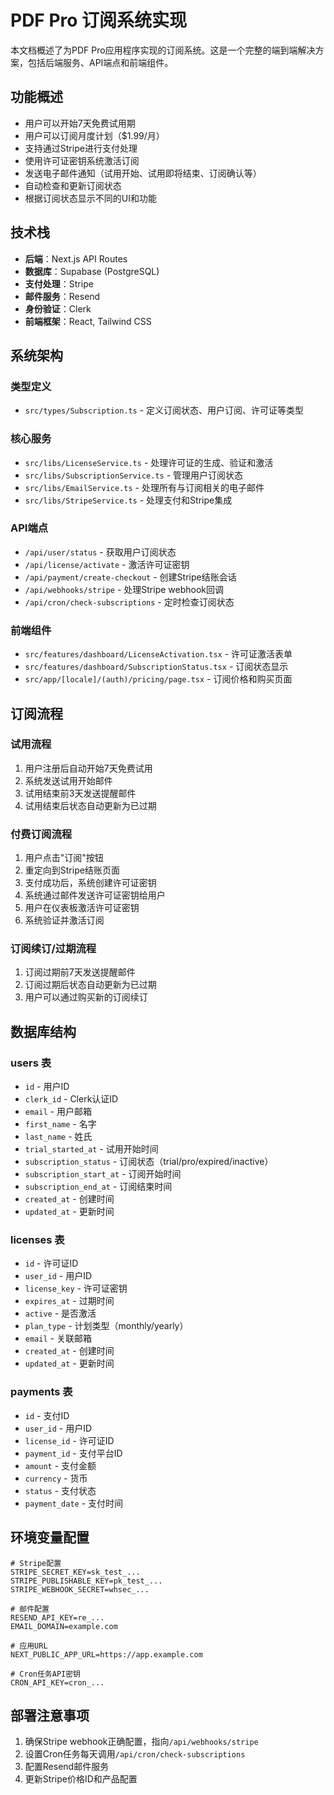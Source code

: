 # PDF Pro 订阅系统实现

本文档概述了为PDF Pro应用程序实现的订阅系统。这是一个完整的端到端解决方案，包括后端服务、API端点和前端组件。

## 功能概述

- 用户可以开始7天免费试用期
- 用户可以订阅月度计划（$1.99/月）
- 支持通过Stripe进行支付处理
- 使用许可证密钥系统激活订阅
- 发送电子邮件通知（试用开始、试用即将结束、订阅确认等）
- 自动检查和更新订阅状态
- 根据订阅状态显示不同的UI和功能

## 技术栈

- **后端**：Next.js API Routes
- **数据库**：Supabase (PostgreSQL)
- **支付处理**：Stripe
- **邮件服务**：Resend
- **身份验证**：Clerk
- **前端框架**：React, Tailwind CSS

## 系统架构

### 类型定义

- `src/types/Subscription.ts` - 定义订阅状态、用户订阅、许可证等类型

### 核心服务

- `src/libs/LicenseService.ts` - 处理许可证的生成、验证和激活
- `src/libs/SubscriptionService.ts` - 管理用户订阅状态
- `src/libs/EmailService.ts` - 处理所有与订阅相关的电子邮件
- `src/libs/StripeService.ts` - 处理支付和Stripe集成

### API端点

- `/api/user/status` - 获取用户订阅状态
- `/api/license/activate` - 激活许可证密钥
- `/api/payment/create-checkout` - 创建Stripe结账会话
- `/api/webhooks/stripe` - 处理Stripe webhook回调
- `/api/cron/check-subscriptions` - 定时检查订阅状态

### 前端组件

- `src/features/dashboard/LicenseActivation.tsx` - 许可证激活表单
- `src/features/dashboard/SubscriptionStatus.tsx` - 订阅状态显示
- `src/app/[locale]/(auth)/pricing/page.tsx` - 订阅价格和购买页面

## 订阅流程

### 试用流程

1. 用户注册后自动开始7天免费试用
2. 系统发送试用开始邮件
3. 试用结束前3天发送提醒邮件
4. 试用结束后状态自动更新为已过期

### 付费订阅流程

1. 用户点击"订阅"按钮
2. 重定向到Stripe结账页面
3. 支付成功后，系统创建许可证密钥
4. 系统通过邮件发送许可证密钥给用户
5. 用户在仪表板激活许可证密钥
6. 系统验证并激活订阅

### 订阅续订/过期流程

1. 订阅过期前7天发送提醒邮件
2. 订阅过期后状态自动更新为已过期
3. 用户可以通过购买新的订阅续订

## 数据库结构

### users 表

- `id` - 用户ID
- `clerk_id` - Clerk认证ID
- `email` - 用户邮箱
- `first_name` - 名字
- `last_name` - 姓氏
- `trial_started_at` - 试用开始时间
- `subscription_status` - 订阅状态（trial/pro/expired/inactive）
- `subscription_start_at` - 订阅开始时间
- `subscription_end_at` - 订阅结束时间
- `created_at` - 创建时间
- `updated_at` - 更新时间

### licenses 表

- `id` - 许可证ID
- `user_id` - 用户ID
- `license_key` - 许可证密钥
- `expires_at` - 过期时间
- `active` - 是否激活
- `plan_type` - 计划类型（monthly/yearly）
- `email` - 关联邮箱
- `created_at` - 创建时间
- `updated_at` - 更新时间

### payments 表

- `id` - 支付ID
- `user_id` - 用户ID
- `license_id` - 许可证ID
- `payment_id` - 支付平台ID
- `amount` - 支付金额
- `currency` - 货币
- `status` - 支付状态
- `payment_date` - 支付时间

## 环境变量配置

```
# Stripe配置
STRIPE_SECRET_KEY=sk_test_...
STRIPE_PUBLISHABLE_KEY=pk_test_...
STRIPE_WEBHOOK_SECRET=whsec_...

# 邮件配置
RESEND_API_KEY=re_...
EMAIL_DOMAIN=example.com

# 应用URL
NEXT_PUBLIC_APP_URL=https://app.example.com

# Cron任务API密钥
CRON_API_KEY=cron_...
```

## 部署注意事项

1. 确保Stripe webhook正确配置，指向`/api/webhooks/stripe`
2. 设置Cron任务每天调用`/api/cron/check-subscriptions`
3. 配置Resend邮件服务
4. 更新Stripe价格ID和产品配置
